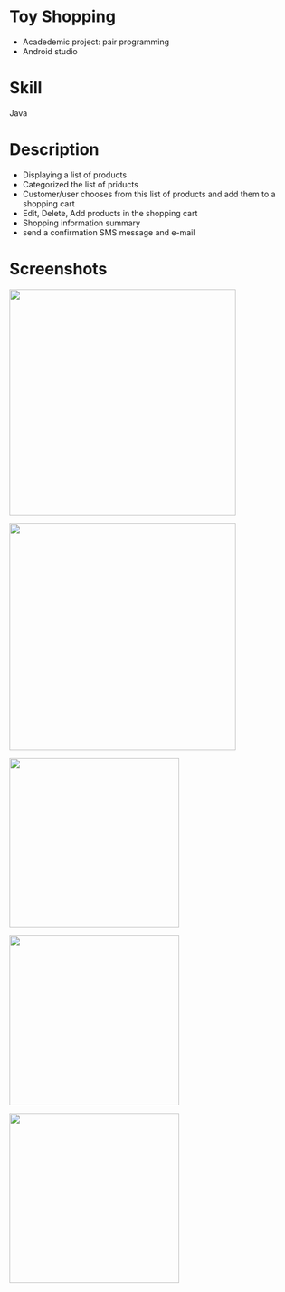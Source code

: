# Toy Shopping
- Acadedemic project: pair programming
- Android studio

Skill
=
Java

Description
=
- Displaying a list of products
- Categorized the list of priducts
- Customer/user chooses from this list of products and add them to a shopping cart 
- Edit, Delete, Add products in the shopping cart
- Shopping information summary
- send a confirmation SMS message and e-mail

Screenshots
=

<img src="https://user-images.githubusercontent.com/59883982/84429371-00af1480-abf6-11ea-92b5-2014c0b9dae9.png" width="400"></img>

<img src="https://user-images.githubusercontent.com/59883982/84429375-03116e80-abf6-11ea-9cc2-6a75c68ef42d.png" width="400"/></img>

<img src="https://user-images.githubusercontent.com/59883982/83422041-f2dbe100-a3f6-11ea-83e1-78c81620bf52.jpg" width="300"></img>

<img src="https://user-images.githubusercontent.com/59883982/83422050-f4a5a480-a3f6-11ea-91fe-6c61031e9aba.jpg" width="300"></img>

<img src="https://user-images.githubusercontent.com/59883982/83422055-f707fe80-a3f6-11ea-9933-e37b3a32ed9c.jpg" width="300"></img>
